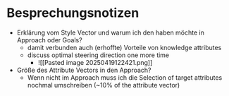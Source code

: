 # Besprechungsnotizen

- Erklärung vom Style Vector und warum ich den haben möchte in Approach oder Goals?
	- damit verbunden auch (erhoffte) Vorteile von knowledge attributes
	- discuss optimal steering direction one more time
		- ![[Pasted image 20250419122421.png]]
- Größe des Attribute Vectors in den Approach?
	- Wenn nicht im Approach muss ich die Selection of target attributes nochmal umschreiben (~10% of the attribute vector)